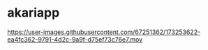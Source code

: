 # akariapp


https://user-images.githubusercontent.com/67251362/173253622-ea4fc362-9791-4d2c-9a9f-d75ef73c76e7.mov

